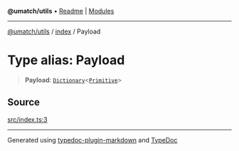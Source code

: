 **@umatch/utils** • [Readme](../../index.md) \| [Modules](../../modules.md)

***

[@umatch/utils](../../modules.md) / [index](../index.md) / Payload

# Type alias: Payload

> **Payload**: [`Dictionary`](Dictionary.md)\<[`Primitive`](Primitive.md)\>

## Source

[src/index.ts:3](https://github.com/umatch-oficial/utils/blob/ed8915b/src/index.ts#L3)

***

Generated using [typedoc-plugin-markdown](https://www.npmjs.com/package/typedoc-plugin-markdown) and [TypeDoc](https://typedoc.org/)
